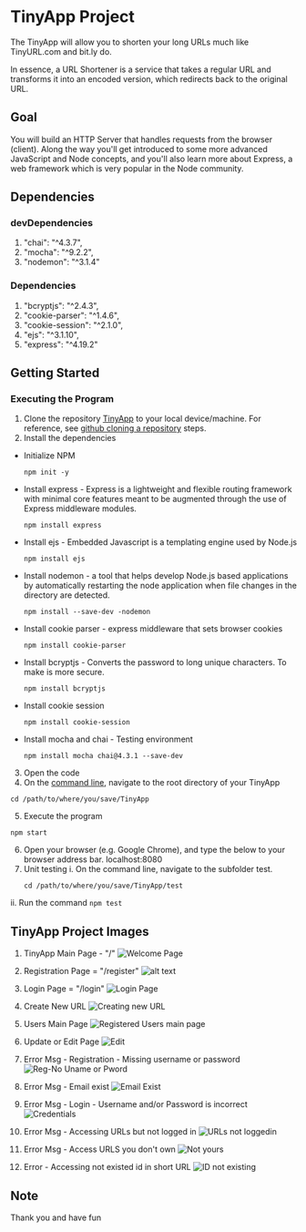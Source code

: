# TinyApp Project

The TinyApp will allow you to shorten your long URLs much like TinyURL.com and bit.ly do.

In essence, a URL Shortener is a service that takes a regular URL and transforms it into an encoded version, which redirects back to the original URL.

## Goal

You will build an HTTP Server that handles requests from the browser (client). Along the way you'll get introduced to some more advanced JavaScript and Node concepts, and you'll also learn more about Express, a web framework which is very popular in the Node community.

## Dependencies
### devDependencies
  1. "chai": "^4.3.7",
  2. "mocha": "^9.2.2",
  3. "nodemon": "^3.1.4"
### Dependencies
  1. "bcryptjs": "^2.4.3",
  2. "cookie-parser": "^1.4.6",
  3. "cookie-session": "^2.1.0",
  4. "ejs": "^3.1.10",
  5. "express": "^4.19.2"

## Getting Started
### Executing the Program

1. Clone the repository [TinyApp](https://github.com/Rusgyn/tinyapp) to your local device/machine.
    For reference, see [github cloning a repository](https://docs.github.com/en/repositories/creating-and-managing-repositories/cloning-a-repository) steps.
2. Install the dependencies
  - Initialize NPM
    ```
    npm init -y
    ```
  - Install express - Express is a lightweight and flexible routing framework with minimal core features meant to be augmented through the use of Express middleware modules.
    ```
    npm install express
    ```
  - Install ejs - Embedded Javascript is a templating engine used by Node.js
    ```
    npm install ejs
    ```
  - Install nodemon - a tool that helps develop Node.js based applications by automatically restarting the node application when file changes in the directory are detected.
    ```
    npm install --save-dev -nodemon
    ```
  - Install cookie parser - express middleware that sets browser cookies
    ```
    npm install cookie-parser
    ```
  - Install bcryptjs - Converts the password to long unique characters. To make is more secure.
     ```
    npm install bcryptjs
    ```
  - Install cookie session
    ```
    npm install cookie-session
    ```
  - Install mocha and chai - Testing environment
    ```
    npm install mocha chai@4.3.1 --save-dev
    ```
3. Open the code
4. On the [command line](https://developer.mozilla.org/en-US/docs/Learn/Tools_and_testing/Understanding_client-side_tools/Command_line), navigate to the root directory of your TinyApp
  ```
  cd /path/to/where/you/save/TinyApp
  ```
5. Execute the program
  ```
  npm start
  ```
6. Open your browser (e.g. Google Chrome), and type the below to your browser address bar.
  localhost:8080
7. Unit testing
  i. On the command line, navigate to the subfolder test.
    ```
    cd /path/to/where/you/save/TinyApp/test
    ```
  ii. Run the command
    ```
    npm test
    ```

## TinyApp Project Images
1. TinyApp Main Page - "/"
  ![Welcome Page](<images/TinyApp Main Page.png>)

2. Registration Page = "/register"
![alt text](<images/Registration Page.png>)

3. Login Page = "/login"
![Login Page](<images/Login Page.png>)

4. Create New URL
![Creating new URL](<images/Create new tiny URL.png>)

5. Users Main Page
![Registered Users main page](<images/Registered User main page.png>)

6. Update or Edit Page
![Edit](<images/Update or Edit URLs page.png>)

7. Error Msg - Registration - Missing username or password
![Reg-No Uname or Pword](<images/Error Message - Registration - Missing Uname or Pword .png>)

8. Error Msg - Email exist
![Email Exist](<images/Error Message - Registration - Email exist.png>)

9. Error Msg - Login - Username and/or Password is incorrect
![Credentials](<images/Error Message - Login - Uname or Pword is incorrect.png>)

10. Error Msg - Accessing URLs but not logged in
![URLs not loggedin](<images/Error Message - Accessing urls not logged in.png>)

11. Error Msg - Access URLS you don't own
![Not yours](<images/Error Message - Accesing urls you dont own.png>)

12. Error - Accessing not existed id in short URL
![ID not existing](<images/Error Message - accesing not existing short url.png>)

## Note
Thank you and have fun
  
  
